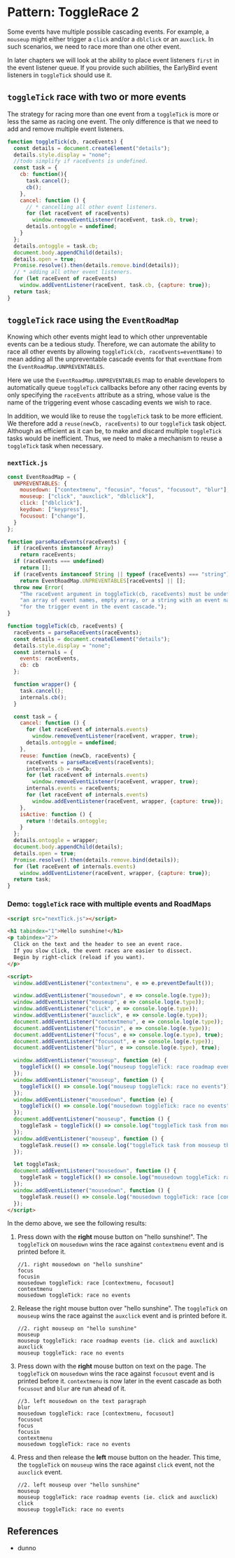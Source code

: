 # Pattern: ToggleRace 2

Some events have multiple possible cascading events. For example, a `mouseup` might either trigger a `click` and/or a `dblclick` or an `auxclick`. In such scenarios, we need to race more than one other event.

In later chapters we will look at the ability to place event listeners `first` in the event listener queue. If you provide such abilities, the EarlyBird event listeners in `toggleTick` should use it. 

## `toggleTick` race with two or more events

The strategy for racing more than one event from a `toggleTick` is more or less the same as racing one event. The only difference is that we need to add and remove multiple event listeners.

```javascript
function toggleTick(cb, raceEvents) {
  const details = document.createElement("details");
  details.style.display = "none";
  //todo simplify if raceEvents is undefined.
  const task = {
    cb: function(){
      task.cancel();
      cb();
    },
    cancel: function () {
      // * cancelling all other event listeners.
      for (let raceEvent of raceEvents)
        window.removeEventListener(raceEvent, task.cb, true);
      details.ontoggle = undefined;
    }
  };
  details.ontoggle = task.cb;
  document.body.appendChild(details);
  details.open = true;
  Promise.resolve().then(details.remove.bind(details));
  // * adding all other event listeners.
  for (let raceEvent of raceEvents)
    window.addEventListener(raceEvent, task.cb, {capture: true});
  return task;
}
```

## `toggleTick` race using the `EventRoadMap`

Knowing which other events might lead to which other unpreventable events can be a tedious study. Therefore, we can automate the ability to race all other events by allowing `toggleTick(cb, raceEvents=eventName)` to mean adding all the unpreventable cascade events for that `eventName` from the `EventRoadMap.UNPREVENTABLES`.

Here we use the `EventRoadMap.UNPREVENTABLES` map to enable developers to automatically queue `toggleTick` callbacks before any other racing events by only specifying the `raceEvents` attribute as a string, whose value is the name of the triggering event whose cascading events we wish to race.

In addition, we would like to reuse the `toggleTick` task to be more efficient. We therefore add a `reuse(newCb, raceEvents)` to our `toggleTick` task object. Although as efficient as it can be, to make and discard multiple `toggleTick` tasks would be inefficient. Thus, we need to make a mechanism to reuse a `toggleTick` task when necessary.

### `nextTick.js`

```javascript
const EventRoadMap = {
  UNPREVENTABLES: {
    mousedown: ["contextmenu", "focusin", "focus", "focusout", "blur"],
    mouseup: ["click", "auxclick", "dblclick"],
    click: ["dblclick"],
    keydown: ["keypress"],
    focusout: ["change"],
  }
};

function parseRaceEvents(raceEvents) {
  if (raceEvents instanceof Array)
    return raceEvents;
  if (raceEvents === undefined)
    return [];
  if (raceEvents instanceof String || typeof (raceEvents) === "string")
    return EventRoadMap.UNPREVENTABLES[raceEvents] || [];
  throw new Error(
    "The raceEvent argument in toggleTick(cb, raceEvents) must be undefined, " +
    "an array of event names, empty array, or a string with an event name " +
    "for the trigger event in the event cascade.");
}

function toggleTick(cb, raceEvents) {
  raceEvents = parseRaceEvents(raceEvents);
  const details = document.createElement("details");
  details.style.display = "none";
  const internals = {
    events: raceEvents,
    cb: cb
  };

  function wrapper() {
    task.cancel();
    internals.cb();
  }

  const task = {
    cancel: function () {
      for (let raceEvent of internals.events)
        window.removeEventListener(raceEvent, wrapper, true);
      details.ontoggle = undefined;
    },
    reuse: function (newCb, raceEvents) {
      raceEvents = parseRaceEvents(raceEvents);
      internals.cb = newCb;
      for (let raceEvent of internals.events)
        window.removeEventListener(raceEvent, wrapper, true);
      internals.events = raceEvents;
      for (let raceEvent of internals.events)
        window.addEventListener(raceEvent, wrapper, {capture: true});
    },
    isActive: function () {
      return !!details.ontoggle;
    }
  };
  details.ontoggle = wrapper;
  document.body.appendChild(details);
  details.open = true;
  Promise.resolve().then(details.remove.bind(details));
  for (let raceEvent of internals.events)
    window.addEventListener(raceEvent, wrapper, {capture: true});
  return task;
}
```

### Demo: `toggleTick` race with multiple events and RoadMaps  

```html
<script src="nextTick.js"></script>

<h1 tabindex="1">Hello sunshine!</h1>
<p tabindex="2">
  Click on the text and the header to see an event race.
  If you slow click, the event races are easier to dissect.
  Begin by right-click (reload if you want).
</p>

<script>
  window.addEventListener("contextmenu", e => e.preventDefault());

  window.addEventListener("mousedown", e => console.log(e.type));
  window.addEventListener("mouseup", e => console.log(e.type));
  window.addEventListener("click", e => console.log(e.type));
  window.addEventListener("auxclick", e => console.log(e.type));
  document.addEventListener("contextmenu", e => console.log(e.type));
  document.addEventListener("focusin", e => console.log(e.type));
  document.addEventListener("focus", e => console.log(e.type), true);
  document.addEventListener("focusout", e => console.log(e.type));
  document.addEventListener("blur", e => console.log(e.type), true);

  window.addEventListener("mouseup", function (e) {
    toggleTick(() => console.log("mouseup toggleTick: race roadmap events (ie. click and auxclick)"), e.type);
  });
  window.addEventListener("mouseup", function () {
    toggleTick(() => console.log("mouseup toggleTick: race no events"));
  });
  window.addEventListener("mousedown", function (e) {
    toggleTick(() => console.log("mousedown toggleTick: race no events"));
  });
  document.addEventListener("mouseup", function () {
    toggleTask = toggleTick(() => console.log("toggleTick task from mouseup that race click"), ["click"]);
  });
  window.addEventListener("mouseup", function () {
    toggleTask.reuse(() => console.log("toggleTick task from mouseup that race dblclick"), ["dblclick"]);
  });

  let toggleTask;
  document.addEventListener("mousedown", function () {
    toggleTask = toggleTick(() => console.log("mousedown toggleTick: race [contextmenu, focusin] "), ["contextmenu", "focusin"]);
  });
  window.addEventListener("mousedown", function () {
    toggleTask.reuse(() => console.log("mousedown toggleTick: race [contextmenu, focusout] (reuse)"), ["contextmenu", "focusout"]);
  });
</script>
```

In the demo above, we see the following results:
 
1. Press down with the **right** mouse button on "hello sunshine!". The `toggleTick` on `mousedown` wins the race against `contextmenu` event and is printed before it.

   ```
   //1. right mousedown on "hello sunshine"
   focus
   focusin
   mousedown toggleTick: race [contextmenu, focusout]
   contextmenu
   mousedown toggleTick: race no events
   ```        

2. Release the right mouse button over "hello sunshine". The `toggleTick` on `mouseup` wins the race against the `auxclick` event and is printed before it.

   ```
   //2. right mouseup on "hello sunshine"
   mouseup
   mouseup toggleTick: race roadmap events (ie. click and auxclick)
   auxclick
   mouseup toggleTick: race no events
   ```        

3. Press down with the **right** mouse button on text on the page. The `toggleTick` on `mousedown` wins the race against `focusout` event and is printed before it. `contextmenu` is now later in the event cascade as both `focusout` and `blur` are run ahead of it.

   ```
   //3. left mousedown on the text paragraph
   blur
   mousedown toggleTick: race [contextmenu, focusout]
   focusout
   focus
   focusin
   contextmenu
   mousedown toggleTick: race no events
   ```        

4. Press and then release the **left** mouse button on the header. This time, the `toggleTick` on `mouseup` wins the race against `click` event, not the `auxclick` event.

   ```
   //2. left mouseup over "hello sunshine"
   mouseup
   mouseup toggleTick: race roadmap events (ie. click and auxclick)
   click
   mouseup toggleTick: race no events
   ```        
 
## References

 * dunno
